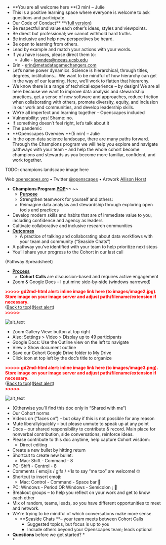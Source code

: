 * **You are all welcome here **(3 min) – Julie
* This is a positive learning space where everyone is welcome to ask questions and participate.
* Our Code of Conduct** **([full version](https://www.openscapes.org/code-of-conduct/))
* Be respectful and value each other’s ideas, styles and viewpoints.
* Be direct but professional; we cannot withhold hard truths.
* Be inclusive and help new perspectives be heard.
* Be open to learning from others.
* Lead by example and match your actions with your words.
* If you have issues, please direct them to:
  * Julie - [lowndes@nceas.ucsb.edu](mailto:lowndes@nceas.ucsb.edu)
* Erin - [erin@metadatagamechangers.com](mailto:erin@metadatagamechangers.com) 
* Let’s name power dynamics. Science is hierarchical, through titles, degrees, institutions… We want to be mindful of how hierarchy can get in the way of our learning. Here, we’ll work to flatten that hierarchy.
* We know there is a range of technical experience – by design! We are all here because we want to improve data analysis and stewardship practices, get a sense of new software and approaches, reduce friction when collaborating with others, promote diversity, equity, and inclusion in our work and communities, and develop leadership skills.
* We’re all imperfect and learning together – Openscapes included
* Vulnerability: yes! Shame: no.
* If something doesn’t feel right, let’s talk about it
* The pandemic 
* **Openscapes Overview **(5 min) – Julie
* In the open data science landscape, there are many paths forward. Through the Champions program we will help you explore and navigate pathways with your team – and help the whole cohort become champions and stewards as you become more familiar, confident, and work together.


TODO: champions landscape image here


Web [openscapes.org](https://openscapes.org) • Twitter [@openscapes](https://twitter.com/openscapes) • Artwork [Allison Horst](https://twitter.com/allison_horst)



* **Champions Program [POP](https://suzannehawkes.com/2010/04/09/pop-everything/)~~ ~~**
  * **<span style="text-decoration:underline;">Purpose</span>**
  * Strengthen teamwork for yourself and others:
  * Reimagine data analysis and stewardship through exploring open tools and practices
* Develop modern skills and habits that are of immediate value to you, including confidence and agency as leaders 
* Cultivate collaborative and inclusive research communities 
* **<span style="text-decoration:underline;">Outcomes </span>**
  * A practice of talking and collaborating about data workflows with your team and community (“Seaside Chats”)
* A pathway you’ve identified with your team to help prioritize next steps 
* You’ll share your progress to the Cohort in our last call 

(Pathway Spreadsheet)

* **<span style="text-decoration:underline;">Process </span>**
  * **Cohort Calls** are discussion-based and requires active engagement
* Zoom & Google Docs – I put mine side-by-side (windows narrowed)



<p id="gdcalert2" ><span style="color: red; font-weight: bold">>>>>>  gd2md-html alert: inline image link here (to images/image2.jpg). Store image on your image server and adjust path/filename/extension if necessary. </span><br>(<a href="#">Back to top</a>)(<a href="#gdcalert3">Next alert</a>)<br><span style="color: red; font-weight: bold">>>>>> </span></p>
  
  
  ![alt_text](images/image2.jpg "image_tooltip")




* Zoom Gallery View: button at top right
* Also: Settings > Video > Display up to 49 participants
* Google Docs: Use the Outline view on the left to navigate 
* View > Show document outline
* Save our Cohort Google Drive folder to My Drive
* Click icon at top left by the doc’s title to organize 

<p id="gdcalert3" ><span style="color: red; font-weight: bold">>>>>>  gd2md-html alert: inline image link here (to images/image3.png). Store image on your image server and adjust path/filename/extension if necessary. </span><br>(<a href="#">Back to top</a>)(<a href="#gdcalert4">Next alert</a>)<br><span style="color: red; font-weight: bold">>>>>> </span></p>
  
  
  ![alt_text](images/image3.png "image_tooltip")

* (Otherwise you’ll find this doc only in “Shared with me”)
* Our Cohort norms
* Videos on (“faces on”) – but okay if this is not possible for any reason 
* Mute liberally/quickly – but please unmute to speak up at any point
* Docs – our shared responsibility to contribute & record. Main place for nonverbal contribution, side conversations, reinforce ideas.
* Please contribute to this doc anytime, help capture Cohort wisdom:
  * Direct editing
* Create a new bullet by hitting return
* Shortcut to create new bullet:
  * Mac: Shift - Command - 8
* PC: Shift - Control - 8
* Comments / emojis / gifs / +1s to say “me too” are welcome! 🤓
* Shortcut to insert emoji:
  * Mac: Control - Command - Space bar 🦑 
* PC: Windows - Period OR Windows - Semicolon ; 🦖
* Breakout groups – to help you reflect on your work and get to know each other
* Mix of random, teams, leads, so you have different opportunities to meet and network. 
* We're trying to be mindful of which conversations make more sense.
    * **Seaside Chats **– your team meets between Cohort Calls
        * Suggested topics, but focus is up to you
        * Include others beyond your Openscapes team; leads optional
* **Questions** before we get started?
    *  
    * 
